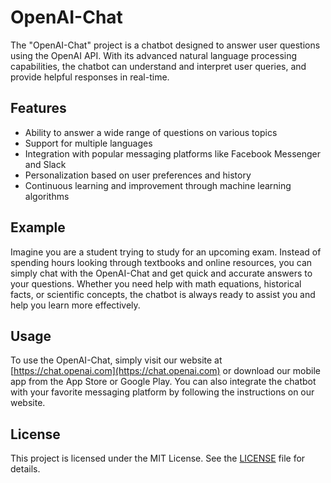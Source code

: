 # OpenAI-Chat

The "OpenAI-Chat" project is a chatbot designed to answer user questions using the OpenAI API. With its advanced natural language processing capabilities, the chatbot can understand and interpret user queries, and provide helpful responses in real-time.

## Features

- Ability to answer a wide range of questions on various topics
- Support for multiple languages
- Integration with popular messaging platforms like Facebook Messenger and Slack
- Personalization based on user preferences and history
- Continuous learning and improvement through machine learning algorithms

## Example

Imagine you are a student trying to study for an upcoming exam. Instead of spending hours looking through textbooks and online resources, you can simply chat with the OpenAI-Chat and get quick and accurate answers to your questions. Whether you need help with math equations, historical facts, or scientific concepts, the chatbot is always ready to assist you and help you learn more effectively.

## Usage

To use the OpenAI-Chat, simply visit our website at [https://chat.openai.com](https://chat.openai.com) or download our mobile app from the App Store or Google Play. You can also integrate the chatbot with your favorite messaging platform by following the instructions on our website.

## License

This project is licensed under the MIT License. See the [LICENSE](LICENSE) file for details.